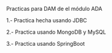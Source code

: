 Practicas para DAM de el módulo ADA

1.- Practica hecha usando JDBC

2.- Practica usando MongoDB y MySQL

3.- Practica usando SpringBoot
